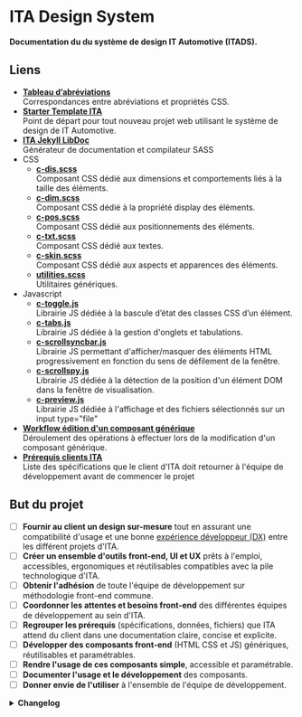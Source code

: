 # ITA Design System

**Documentation du du système de design IT Automotive (ITADS).**


## Liens

* **[Tableau d’abréviations](https://github.com/ita-design-system/starter-template/tree/main#dev-tableau-des-abr%C3%A9viations-modifieurs)** <br>Correspondances entre abréviations et propriétés CSS.
* **[Starter Template ITA](https://github.com/ita-design-system/starter-template)** <br>Point de départ pour tout nouveau projet web utilisant le système de design de IT Automotive. 
* **[ITA Jekyll LibDoc](https://github.com/ita-design-system/jekyll-libdoc)** <br>Générateur de documentation et compilateur SASS
* CSS
  * **[c-dis.scss](https://github.com/ita-design-system/c-dis.scss)** <br>Composant CSS dédié aux dimensions et comportements liés à la taille des éléments.
  * **[c-dim.scss](https://github.com/ita-design-system/c-dim.scss)** <br>Composant CSS dédié à la propriété display des éléments. 
  * **[c-pos.scss](https://github.com/ita-design-system/c-pos.scss)** <br>Composant CSS dédié aux positionnements des éléments. 
  * **[c-txt.scss](https://github.com/ita-design-system/c-txt.scss)** <br>Composant CSS dédié aux textes.
  * **[c-skin.scss](https://github.com/ita-design-system/c-skin.scss)** <br>Composant CSS dédié aux aspects et apparences des éléments.
  * **[utilities.scss](https://github.com/ita-design-system/utilities.scss)** <br>Utilitaires génériques.
* Javascript
  * **[c-toggle.js](https://github.com/ita-design-system/c-toggle.js)** <br>Librairie JS dédiée à la bascule d’état des classes CSS d’un élément.
  * **[c-tabs.js](https://github.com/ita-design-system/c-tabs.js)** <br>Librairie JS dédiée à la gestion d'onglets et tabulations.
  * **[c-scrollsyncbar.js](https://github.com/ita-design-system/c-scrollsyncbar.js)** <br>Librairie JS permettant d'afficher/masquer des éléments HTML progressivement en fonction du sens de défilement de la fenêtre.
  * **[c-scrollspy.js](https://github.com/ita-design-system/c-scrollspy.js)** <br>Librairie JS dédiée à la détection de la position d'un élément DOM dans la fenêtre de visualisation.
  * **[c-preview.js](https://github.com/ita-design-system/c-preview.js)** <br>Librairie JS dédiée à l'affichage et des fichiers sélectionnés sur un input type="file"
* **[Workflow édition d'un composant générique](https://github.com/ita-design-system/.github/blob/main/workflow-edition-composant-generique.md)** <br>Déroulement des opérations à effectuer lors de la modification d'un composant générique.
* **[Prérequis clients ITA](https://github.com/ita-design-system/.github/blob/main/prerequis.md)** <br>Liste des spécifications que le client d'ITA doit retourner à l'équipe de développement avant de commencer le projet


## But du projet

- [ ] **Fournir au client un design sur-mesure** tout en assurant une compatibilité  d'usage et une bonne [expérience développeur (DX)](https://search.brave.com/search?q=developer+experience) entre les différent projets d'ITA.
- [ ] **Créer un ensemble d'outils front-end, UI et UX** prêts à l'emploi, accessibles, ergonomiques et réutilisables compatibles avec la pile technologique d'ITA.
- [ ] **Obtenir l'adhésion** de toute l'équipe de développement sur méthodologie front-end commune.
- [ ] **Coordonner les attentes et besoins front-end** des différentes équipes de développement au sein d'ITA.
- [ ] **Regrouper les prérequis** (spécifications, données, fichiers) que ITA attend du client dans une documentation claire, concise et explicite.
- [ ] **Développer des composants front-end** (HTML CSS et JS) génériques, réutilisables et paramétrables.
- [ ] **Rendre l'usage de ces composants simple**, accessible et paramétrable.
- [ ] **Documenter l'usage et le développement** des composants.
- [ ] **Donner envie de l'utiliser** à l'ensemble de l'équipe de développement.

<details>
  <summary><strong>Changelog</strong></summary>
 
### 2024.04.19

* [FEAT] Ajout utilitaire box-shadow sur utilitaires [démo](https://ita-design-system.github.io/utilities.scss/#utility-box-shadow):
  * `u-bs-0` -> `box-shadow: none !important`
 

### 2023.11.30

* [FEAT] Ajout modifieurs dédiés aux césures tirets sur c-txt [démo](https://ita-design-system.github.io/c-txt.scss/content/word-break.html):
  * `m-hy-auto` -> `hyphens: auto`
  * `m-hy-manual` -> `hyphens: manual`
  * `m-hy-none` -> `hyphens: none`
 

### 2023.10.13

* [FEAT] Ajout modifieurs dédiés à la graisse des textes sur c-txt [démo](https://ita-design-system.github.io/c-txt.scss/):
  * `m-fw-100` -> `font-weight: 100`
  * `m-fw-200` -> `font-weight: 200`
  * `m-fw-300` -> `font-weight: 300`
  * `m-fw-400` -> `font-weight: 400`
  * `m-fw-500` -> `font-weight: 500`
  * `m-fw-600` -> `font-weight: 600`
  * `m-fw-700` -> `font-weight: 700`
  * `m-fw-800` -> `font-weight: 800`
  * `m-fw-900` -> `font-weight: 900`

### 2023.04.27

[RELEASE] [c-scrollsyncbar.js v0.1.0](https://github.com/ita-design-system/c-scrollsyncbar.js/releases/tag/v0.1.0)

### 2023.04.25

[RELEASE] [c-scrollspy.js v0.1.0](https://github.com/ita-design-system/c-scrollspy.js/releases/tag/v0.1.0)

### 2023.04.18

[RELEASE] [c-toggle.js v0.1.2](https://github.com/ita-design-system/c-toggle.js/releases/tag/v0.1.2)

### 2023.04.17

[RELEASE] [c-toggle.js v0.1.1](https://github.com/ita-design-system/c-toggle.js/releases/tag/v0.1.1)

### 2023.04.14

[FEAT] Release [c-preview.js](https://github.com/ita-design-system/c-preview.js) Librairie JS dédiée à l'affichage et des fichiers sélectionnés sur un input type="file"

### 2023.03.16

* [FEAT] Ajout modifieurs dédiés au background sur c-skin [démo](https://ita-design-system.github.io/c-skin.scss/):
  * background: `m-bg-0` et `m-bg-none` (équivalents) -> `background: none`
  * background-size: 
    * `m-bsize-cover` -> `background-size: cover`
    * `m-bsize-contain` -> `background-size: contain`
  * background-repeat: 
    * `m-brep-no-repeat` -> `background-repeat: no-repeat`
    * `m-brep-repeat-x` -> `background-repeat: repeat-x`
    * `m-brep-repeat-y` -> `background-repeat: repeat-y`
  * background-position: 
    * `m-bpos-center` -> `background-position: center`

### 2023.03.14

* [FEAT] Ajout modifieurs
  * `m-maxw-80vw` `m-maxw-100vw` [c-dim width](https://ita-design-system.github.io/c-dim.scss/content/width.html)  
  * `m-maxh-80vh` `m-maxh-100vh` [c-dim height](https://ita-design-system.github.io/c-dim.scss/content/height.html) 

### 2023.03.02

* [FEAT] Ajout `m-lh-7` `m-lh-8` et `m-lh-9` line height 1.7em 1.8em et 1.9em sur [c-txt](https://ita-design-system.github.io/c-txt.scss/) 

### 2023.02.27

* [FEAT] Ajout `m-pe-auto` (pointer-events: auto) sur [c-skin](https://ita-design-system.github.io/c-skin.scss/) 

### 2023.02.23

* [FEAT] Ajout [scroll-snap](https://ita-design-system.github.io/c-dim.scss/content/scroll-snap.html) et [scroll-behavior](https://ita-design-system.github.io/c-dim.scss/content/scroll-behavior.html) sur [c-dim](https://ita-design-system.github.io/c-dim.scss/) 

### 2023.02.20

* [FEAT] Ajout de la vérification de la portée des propriétés CSS de chaque composant c-dis, c-dim, c-pos, c-txt et c-skin. Si une propriété CSS déclarée n'est pas associée au scope du composant, un @warn SASS s'affiche dans la console.
  * `WARNING: PROPERTY_NAME is not supported in c-COMPONENT_NAME scope`
  * Par exemple `WARNING: transform is not supported in c-skin scope`
* [DOC] [Liste complète](https://github.com/ita-design-system/starter-template#css-composant) de la portée des propriétés des composants. 

### 2023.02.15

* [DOC] Réorganisation de la documentation.
* [DOC] Mise à jour de la documentation dans [Starter Template ITA](https://github.com/ita-design-system/starter-template).
* [FEAT] Dépréciation des $briks-borders qui ne sont plus des design tokens et donc plus demandés au client. 
  * Les `border-width` et les `border-style` sont factorisés dans [c-skin_generic](https://github.com/ita-design-system/c-skin.scss/blob/main/_sass/_skin_generic.scss):
   * `border-width` 3 épaisseurs disponibles dans c-skin générique: 1px, 2px et 3px. Pour plus d'épaisseurs, les renseigner dans [c-skin extension](https://github.com/ita-design-system/starter-template/blob/main/_sass/_skin_extension.scss).
   * `border-style` 1 style disponible dans c-skin générique: solid.  Pour plus de styles de bordures, les renseigner dans [c-skin extension](https://github.com/ita-design-system/starter-template/blob/main/_sass/_skin_extension.scss).
   * `border-color` les couleurs de bordures sont à renseigner selon les besoins, dans [c-skin extension](https://github.com/ita-design-system/starter-template/blob/main/_sass/_skin_extension.scss)
* [FEAT] Retrait des tokens bordures du [Starter Template ITA](https://github.com/ita-design-system/starter-template) et des [tokens génériques](https://github.com/ita-design-system/jekyll-libdoc/blob/main/_sass/briks/settings/tokens/_generic.scss)
* [FEAT] Ajout de l'affichage automatique en JS des variables CSS et valeurs CSS sur les pages dédiées aux design tokens:
  * [Couleurs](https://ita-design-system.github.io/starter-template/content/doc/1.colors.html)
  * [Fontes](https://ita-design-system.github.io/starter-template/content/doc/3.font-families.html)
  * [Tailles de fontes](https://ita-design-system.github.io/starter-template/content/doc/4.font-sizes.html)
  * [Espacements](https://ita-design-system.github.io/starter-template/content/doc/5.spacings.html)
  * [Arrondis](https://ita-design-system.github.io/starter-template/content/doc/6.border-radii.html)
  * [Élévations](https://ita-design-system.github.io/starter-template/content/doc/7.shadows.html)
* [DOC] Mise à jour [Prérequis clients ITA](https://github.com/ita-design-system/.github/blob/main/prerequis.md).


</details>

